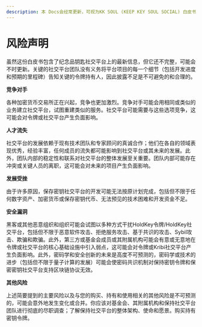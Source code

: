 ```yaml
---
description: 本 Docs会经常更新，可视为KK SOUL (KEEP KEY SOUL SOCIAL) 白皮书/路线图
---
```


# 风险声明

虽然这份白皮书包含了纪念品钥匙社交平台上的最新信息，但它还不完整，可能会不时更新。关键的社交平台团队没有义务将平台项目的每一个细节（包括开发进度和预期的里程碑）告知关键的令牌持有人，因此披露不足是不可避免的和合理的。



**竞争对手**

&#x20;

各种加密货币交易所正在兴起，竞争也更加激烈。竞争对手可能会用相同或类似的业务建立社交平台，试图重建类似的服务。社交平台可能需要与这些选项竞争，这可能会对令牌或社交平台产生负面影响。

&#x20;

**人才流失**

&#x20;

社交平台的发展依赖于现有技术团队和专家顾问的真诚合作；他们在各自的领域表现优秀，经验丰富，任何成员的流失都可能影响到社交平台或其未来的发展。此外，团队内部的稳定性和联系对社交平台的整体发展至关重要。团队内部可能存在冲突或关键人员的离职，这可能会对未来的项目产生负面影响。

&#x20;

&#x20;

&#x20;

**发展受挫**

&#x20;

由于许多原因，保存密钥社交平台的开发可能无法按原计划完成，包括但不限于任何数字资产、加密货币或保存密钥代币、无法预见的技术困难和开发资金不足。

&#x20;

&#x20;

**安全漏洞**

&#x20;

黑客或其他恶意组织和组织可能会试图以多种方式干扰HoldKey令牌/HoldKey社交平台，包括但不限于恶意软件攻击、拒绝服务攻击、基于共识的攻击、Sybil攻击、欺骗和欺骗。此外，第三方或基金会成员或其附属机构可能会有意或无意地在令牌或社交平台的核心基础设施中引入弱点，这可能会对令牌或Kribi社交平台产生负面影响。此外，密码学和安全创新的未来是高度不可预测的，密码学或技术的进步（包括但不限于量子计算的发展）可能会使密码共识机制对保持密钥令牌和保密密钥社交平台支持区块链协议无效。

&#x20;

&#x20;

&#x20;

**其他风险**

&#x20;

上述简要提到的主要风险以及与您的购买、持有和使用相关的其他风险是不可预测的，可能会意外地发生变化或合并。你应该对基金会、其附属机构和保持社交平台团队进行彻底的尽职调查；了解保持社交平台的整体架构、使命和愿景。购买持有密钥令牌。
